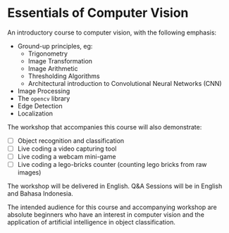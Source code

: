 # Essentials of Computer Vision  

An introductory course to computer vision, with the following emphasis:
- Ground-up principles, eg:  
    - Trigonometry  
    - Image Transformation  
    - Image Arithmetic  
    - Thresholding Algorithms  
    - Architectural introduction to Convolutional Neural Networks (CNN)
- Image Processing
- The `opencv` library  
- Edge Detection
- Localization  

The workshop that accompanies this course will also demonstrate:
- [ ] Object recognition and classification  
- [ ] Live coding a video capturing tool  
- [ ] Live coding a webcam mini-game  
- [ ] Live coding a lego-bricks counter (counting lego bricks from raw images)

The workshop will be delivered in English. Q&A Sessions will be in English and Bahasa Indonesia.

The intended audience for this course and accompanying workshop are absolute beginners who have an interest in computer vision and the application of artificial intelligence in object classification. 
